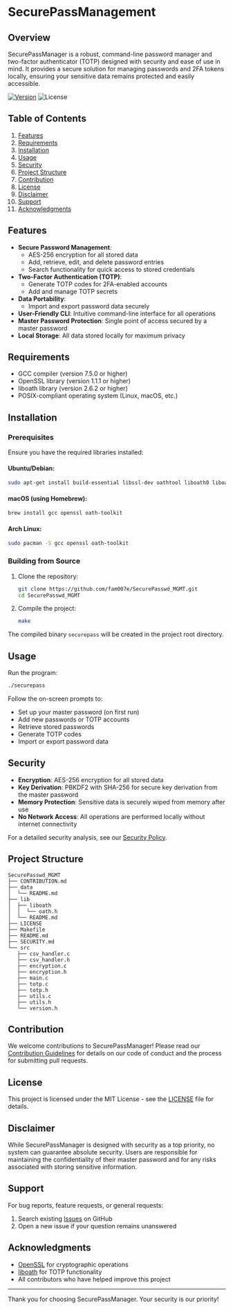 # SecurePassManagement

## Overview

SecurePassManager is a robust, command-line password manager and two-factor authenticator (TOTP) designed with security and ease of use in mind. It provides a secure solution for managing passwords and 2FA tokens locally, ensuring your sensitive data remains protected and easily accessible.

[![Version](https://img.shields.io/github/v/release/fam007e/SecurePasswd_MGMT?color=%230567ff&label=Latest%20Release&style=for-the-badge)](https://github.com/fam007e/SecurePasswd_MGMT/releases/latest)
![License](https://img.shields.io/badge/license-MIT-green.svg)

## Table of Contents

1. [Features](#features)
2. [Requirements](#requirements)
3. [Installation](#installation)
4. [Usage](#usage)
5. [Security](#security)
6. [Project Structure](#project-structure)
7. [Contribution](#contribution)
8. [License](#license)
9. [Disclaimer](#disclaimer)
10. [Support](#support)
11. [Acknowledgments](#acknowledgments)

## Features

- **Secure Password Management**:
  - AES-256 encryption for all stored data
  - Add, retrieve, edit, and delete password entries
  - Search functionality for quick access to stored credentials
- **Two-Factor Authentication (TOTP)**:
  - Generate TOTP codes for 2FA-enabled accounts
  - Add and manage TOTP secrets
- **Data Portability**:
  - Import and export password data securely
- **User-Friendly CLI**: Intuitive command-line interface for all operations
- **Master Password Protection**: Single point of access secured by a master password
- **Local Storage**: All data stored locally for maximum privacy

## Requirements

- GCC compiler (version 7.5.0 or higher)
- OpenSSL library (version 1.1.1 or higher)
- liboath library (version 2.6.2 or higher)
- POSIX-compliant operating system (Linux, macOS, etc.)

## Installation

### Prerequisites

Ensure you have the required libraries installed:

#### Ubuntu/Debian:
```bash
sudo apt-get install build-essential libssl-dev oathtool liboath0 liboath-dev
```

#### macOS (using Homebrew):
```bash
brew install gcc openssl oath-toolkit
```

#### Arch Linux:
```bash
sudo pacman -S gcc openssl oath-toolkit
```

### Building from Source

1. Clone the repository:
   ```bash
   git clone https://github.com/fam007e/SecurePasswd_MGMT.git
   cd SecurePasswd_MGMT
   ```

2. Compile the project:
   ```bash
   make
   ```

The compiled binary `securepass` will be created in the project root directory.

## Usage

Run the program:
```bash
./securepass
```

Follow the on-screen prompts to:
- Set up your master password (on first run)
- Add new passwords or TOTP accounts
- Retrieve stored passwords
- Generate TOTP codes
- Import or export password data

## Security

- **Encryption**: AES-256 encryption for all stored data
- **Key Derivation**: PBKDF2 with SHA-256 for secure key derivation from the master password
- **Memory Protection**: Sensitive data is securely wiped from memory after use
- **No Network Access**: All operations are performed locally without internet connectivity

For a detailed security analysis, see our [Security Policy](SECURITY.md).

## Project Structure

```
SecurePasswd_MGMT
├── CONTRIBUTION.md
├── data
│  └── README.md
├── lib
│  ├── liboath
│  │  └── oath.h
│  └── README.md
├── LICENSE
├── Makefile
├── README.md
├── SECURITY.md
└── src
   ├── csv_handler.c
   ├── csv_handler.h
   ├── encryption.c
   ├── encryption.h
   ├── main.c
   ├── totp.c
   ├── totp.h
   ├── utils.c
   ├── utils.h
   └── version.h
```

## Contribution

We welcome contributions to SecurePassManager! Please read our [Contribution Guidelines](CONTRIBUTION.md) for details on our code of conduct and the process for submitting pull requests.

## License

This project is licensed under the MIT License - see the [LICENSE](LICENSE) file for details.

## Disclaimer

While SecurePassManager is designed with security as a top priority, no system can guarantee absolute security. Users are responsible for maintaining the confidentiality of their master password and for any risks associated with storing sensitive information.

## Support

For bug reports, feature requests, or general requests:
1. Search existing [Issues](https://github.com/fam007e/SecurePasswd_MGMT/issues) on GitHub
2. Open a new issue if your question remains unanswered

## Acknowledgments

- [OpenSSL](https://www.openssl.org/) for cryptographic operations
- [liboath](http://www.nongnu.org/oath-toolkit/) for TOTP functionality
- All contributors who have helped improve this project

---

Thank you for choosing SecurePassManager. Your security is our priority!
